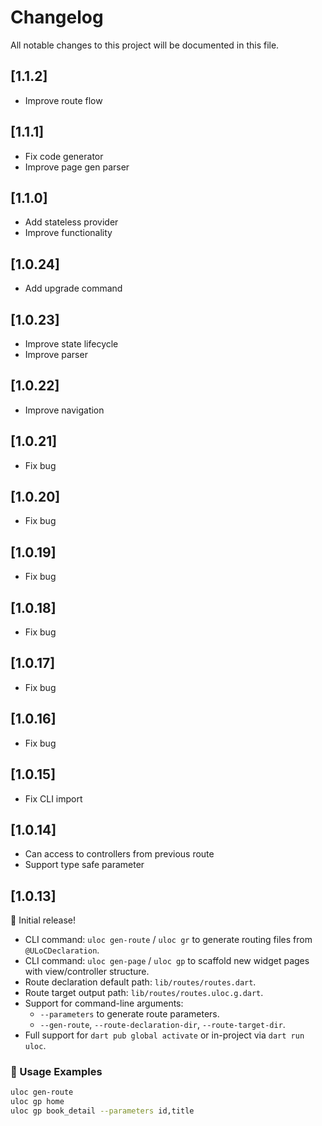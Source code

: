 # Changelog

All notable changes to this project will be documented in this file.

## [1.1.2]

- Improve route flow

## [1.1.1]

- Fix code generator
- Improve page gen parser

## [1.1.0]

- Add stateless provider
- Improve functionality

## [1.0.24]

- Add upgrade command

## [1.0.23]

- Improve state lifecycle
- Improve parser

## [1.0.22]

- Improve navigation

## [1.0.21]

- Fix bug

## [1.0.20]

- Fix bug

## [1.0.19]

- Fix bug

## [1.0.18]

- Fix bug

## [1.0.17]

- Fix bug

## [1.0.16]

- Fix bug

## [1.0.15]

- Fix CLI import

## [1.0.14]

- Can access to controllers from previous route
- Support type safe parameter

## [1.0.13]

🎉 Initial release!

- CLI command: `uloc gen-route` / `uloc gr` to generate routing files from `@ULoCDeclaration`.
- CLI command: `uloc gen-page` / `uloc gp` to scaffold new widget pages with view/controller structure.
- Route declaration default path: `lib/routes/routes.dart`.
- Route target output path: `lib/routes/routes.uloc.g.dart`.
- Support for command-line arguments:
  - `--parameters` to generate route parameters.
  - `--gen-route`, `--route-declaration-dir`, `--route-target-dir`.
- Full support for `dart pub global activate` or in-project via `dart run uloc`.

### 🧪 Usage Examples

```sh
uloc gen-route
uloc gp home
uloc gp book_detail --parameters id,title
```
